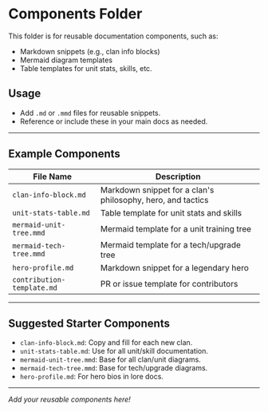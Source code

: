# Components Folder

This folder is for reusable documentation components, such as:
- Markdown snippets (e.g., clan info blocks)
- Mermaid diagram templates
- Table templates for unit stats, skills, etc.

## Usage
- Add `.md` or `.mmd` files for reusable snippets.
- Reference or include these in your main docs as needed.

---

## Example Components
| File Name                  | Description                                      |
|---------------------------|--------------------------------------------------|
| `clan-info-block.md`       | Markdown snippet for a clan's philosophy, hero, and tactics |
| `unit-stats-table.md`      | Table template for unit stats and skills         |
| `mermaid-unit-tree.mmd`    | Mermaid template for a unit training tree        |
| `mermaid-tech-tree.mmd`    | Mermaid template for a tech/upgrade tree         |
| `hero-profile.md`          | Markdown snippet for a legendary hero            |
| `contribution-template.md` | PR or issue template for contributors            |

---

## Suggested Starter Components
- `clan-info-block.md`: Copy and fill for each new clan.
- `unit-stats-table.md`: Use for all unit/skill documentation.
- `mermaid-unit-tree.mmd`: Base for all clan/unit diagrams.
- `mermaid-tech-tree.mmd`: Base for tech/upgrade diagrams.
- `hero-profile.md`: For hero bios in lore docs.

---

*Add your reusable components here!* 